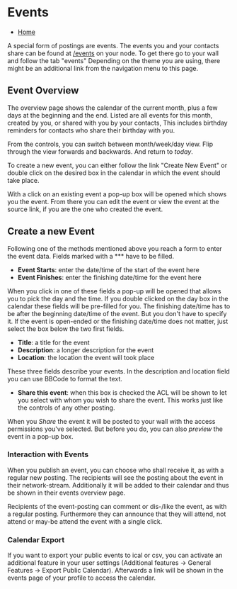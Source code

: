 # Events

* [Home](help)

A special form of postings are events.
The events you and your contacts share can be found at [/events](/events) on your node.
To get there go to your wall and follow the tab "events"
Depending on the theme you are using, there might be an additional link from the navigation menu to this page.

## Event Overview

The overview page shows the calendar of the current month, plus a few days at the beginning and the end.
Listed are all events for this month, created by you, or shared with you by your contacts,
This includes birthday reminders for contacts who share their birthday with you.

From the controls, you can switch between month/week/day view.
Flip through the view forwards and backwards.
And return to *today*.

To create a new event, you can either follow the link "Create New Event" or double click on the desired box in the calendar in which the event should take place.

With a click on an existing event a pop-up box will be opened which shows you the event.
From there you can edit the event or view the event at the source link, if you are the one who created the event.

## Create a new Event

Following one of the methods mentioned above you reach a form to enter the event data.
Fields marked with a *** have to be filled.

* **Event Starts**: enter the date/time of the start of the event here
* **Event Finishes**: enter the finishing date/time for the event here

When you click in one of these fields a pop-up will be opened that allows you to pick the day and the time.
If you double clicked on the day box in the calendar these fields will be pre-filled for you.
The finishing date/time has to be after the beginning date/time of the event.
But you don't have to specify it.
If the event is open-ended or the finishing date/time does not matter, just select the box below the two first fields.

* **Title**: a title for the event
* **Description**: a longer description for the event
* **Location**: the location the event will took place

These three fields describe your events.
In the description and location field you can use BBCode to format the text.

* **Share this event**: when this box is checked the ACL will be shown to let you select with whom you wish to share the event. This works just like the controls of any other posting.

When you *Share* the event it will be posted to your wall with the access permissions you've selected.
But before you do, you can also *preview* the event in a pop-up box.

### Interaction with Events

When you publish an event, you can choose who shall receive it, as with a regular new posting.
The recipients will see the posting about the event in their network-stream.
Additionally it will be added to their calendar and thus be shown in their events overview page.

Recipients of the event-posting can comment or dis-/like the event, as with a regular posting.
Furthermore they can announce that they will attend, not attend or may-be attend the event with a single click.

### Calendar Export

If you want to export your public events to ical or csv, you can activate an additional feature in your user settings (Additional features -> General Features -> Export Public Calendar).
Afterwards a link will be shown in the events page of your profile to access the calendar.

